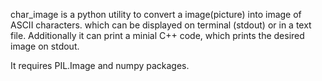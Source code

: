 char_image is a python utility to convert a image(picture) into image of ASCII characters. which can be displayed on terminal (stdout) or in a text file.
Additionally it can print a minial C++ code, which prints the desired image on stdout.

It requires PIL.Image and numpy packages.


